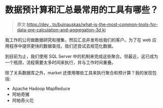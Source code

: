 # 数据预计算和汇总最常用的工具有哪些？

> 原文:[https://dev . to/buinauskas/what-is-the-most-common-tools-for-data-pre-calculation-and-aggregation-3d kj](https://dev.to/buinauskas/what-are-the-most-common-tools-for-data-pre-calculation-and-aggregation-3dkj)

我工作的公司做数据研究和搜集，然后汇总并发布给我们的客户。为了在 web 应用程序中提供更快的数据查找，我们还尝试去规范化数据。

到目前为止，我们使用 SQL Server 中的机制来完成这些聚合。但最近，这已成为一个瓶颈，流程需要太多时间来执行，并与工作时间重叠。

除了关系数据库之外，market 还使用哪些工具来执行聚合和预计算？我的发现包括:

*   Apache Hadoop MapReduce
*   阿帕奇猪
*   阿帕奇火花